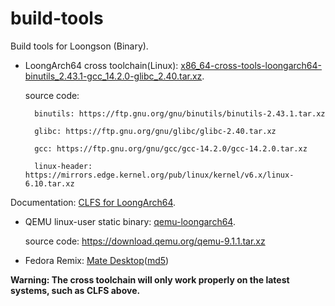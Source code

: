 # build-tools

Build tools for Loongson (Binary).

- LoongArch64 cross toolchain(Linux): [x86_64-cross-tools-loongarch64-binutils_2.43.1-gcc_14.2.0-glibc_2.40.tar.xz](https://github.com/loongson/build-tools/releases/download/2024.11.01/x86_64-cross-tools-loongarch64-binutils_2.43.1-gcc_14.2.0-glibc_2.40.tar.xz).

    source code:
    
        binutils: https://ftp.gnu.org/gnu/binutils/binutils-2.43.1.tar.xz
    
        glibc: https://ftp.gnu.org/gnu/glibc/glibc-2.40.tar.xz
                 
        gcc: https://ftp.gnu.org/gnu/gcc/gcc-14.2.0/gcc-14.2.0.tar.xz
                 
        linux-header: https://mirrors.edge.kernel.org/pub/linux/kernel/v6.x/linux-6.10.tar.xz
                 
Documentation: [CLFS for LoongArch64](https://github.com/sunhaiyong1978/CLFS-for-LoongArch/blob/main/CLFS_For_LoongArch64.md).
- QEMU linux-user static binary: [qemu-loongarch64](https://github.com/loongson/build-tools/releases/download/2024.11.01/qemu-loongarch64).

    source code:  https://download.qemu.org/qemu-9.1.1.tar.xz

- Fedora Remix: [Mate Desktop](http://mirrors.wsyu.edu.cn/fedora/linux/development/rawhide/Everything/loongarch64/iso/livecd-fedora-mate-5.loongarch64.iso)([md5](https://mirrors.wsyu.edu.cn/fedora/linux/development/rawhide/Everything/loongarch64/iso/livecd-fedora-mate-5.loongarch64.iso.md5sum))

**Warning: The cross toolchain will only work properly on the latest systems, such as CLFS above.**
